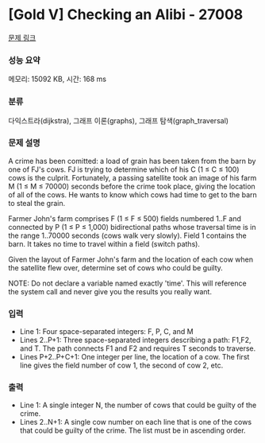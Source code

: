 # [Gold V] Checking an Alibi - 27008 

[문제 링크](https://www.acmicpc.net/problem/27008) 

### 성능 요약

메모리: 15092 KB, 시간: 168 ms

### 분류

다익스트라(dijkstra), 그래프 이론(graphs), 그래프 탐색(graph_traversal)

### 문제 설명

<p>A crime has been comitted: a load of grain has been taken from the barn by one of FJ's cows. FJ is trying to determine which of his C (1 ≤ C ≤ 100) cows is the culprit. Fortunately, a passing satellite took an image of his farm M (1 ≤ M ≤ 70000) seconds before the crime took place, giving the location of all of the cows. He wants to know which cows had time to get to the barn to steal the grain.</p>

<p>Farmer John's farm comprises F (1 ≤ F ≤ 500) fields numbered 1..F and connected by P (1 ≤ P ≤ 1,000) bidirectional paths whose traversal time is in the range 1..70000 seconds (cows walk very slowly). Field 1 contains the barn. It takes no time to travel within a field (switch paths).</p>

<p>Given the layout of Farmer John's farm and the location of each cow when the satellite flew over, determine set of cows who could be guilty.</p>

<p>NOTE: Do not declare a variable named exactly 'time'. This will reference the system call and never give you the results you really want.</p>

### 입력 

 <ul>
	<li>Line 1: Four space-separated integers: F, P, C, and M</li>
	<li>Lines 2..P+1: Three space-separated integers describing a path: F1,F2, and T. The path connects F1 and F2 and requires T seconds to traverse.</li>
	<li>Lines P+2..P+C+1: One integer per line, the location of a cow. The first line gives the field number of cow 1, the second of cow 2, etc.</li>
</ul>

### 출력 

 <ul>
	<li>Line 1: A single integer N, the number of cows that could be guilty of the crime.</li>
	<li>Lines 2..N+1: A single cow number on each line that is one of the cows that could be guilty of the crime. The list must be in ascending order.</li>
</ul>

